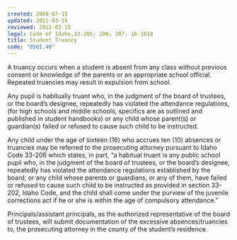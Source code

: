 ```yaml
---
created: 2008-07-15
updated: 2011-03-15
reviewed: 2011-03-15
legal: Code of Idaho,33-205; 206; 207; 16-1818
title: Student Truancy
code: "0501.40"
---
```


A truancy occurs when a student is absent from any class without previous consent or knowledge of the parents or an appropriate school official. Repeated truancies may result in expulsion from school.

Any pupil is habitually truant who, in the judgment of the board of trustees, or the board’s designee, repeatedly has violated the attendance regulations, (for high schools and middle schools, specifics are as outlined and published in student handbooks) or any child whose parent(s) or guardian(s) failed or refused to cause such child to be instructed.

Any child under the age of sixteen (16) who accrues ten (10) absences or truancies may be referred to the prosecuting attorney pursuant to Idaho Code 33-206 which states, in part, “a habitual truant is any public school pupil who, in the judgment of the board of trustees, or the board’s designee, repeatedly has violated the attendance regulations established by the board; or any child whose parents or guardians, or any of them, have failed or refused to cause such child to be instructed as provided in section 33-202, Idaho Code, and the child shall come under the purview of the juvenile corrections act if he or she is within the age of compulsory attendance.”

Principals/assistant principals, as the authorized representative of the board of trustees, will submit documentation of the excessive absences/truancies to, the prosecuting attorney in the county of the student’s residence.
